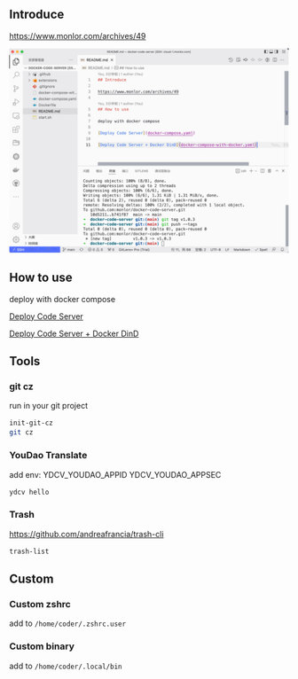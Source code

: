 ## Introduce

https://www.monlor.com/archives/49

![](16501800175865.jpg)

## How to use

deploy with docker compose

[Deploy Code Server](docker-compose.yaml)

[Deploy Code Server + Docker DinD](docker-compose-with-docker.yaml)

## Tools

### git cz

run in your git project

```bash
init-git-cz
git cz
```

### YouDao Translate

add env: YDCV_YOUDAO_APPID YDCV_YOUDAO_APPSEC

```bash
ydcv hello
```

### Trash

https://github.com/andreafrancia/trash-cli

```bash
trash-list
```

## Custom

### Custom zshrc

add to `/home/coder/.zshrc.user`

### Custom binary

add to `/home/coder/.local/bin`